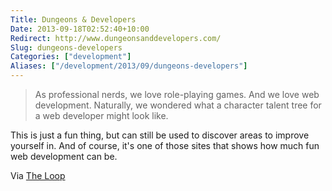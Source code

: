 ```yaml
---
Title: Dungeons & Developers
Date: 2013-09-18T02:52:40+10:00
Redirect: http://www.dungeonsanddevelopers.com/
Slug: dungeons-developers
Categories: ["development"]
Aliases: ["/development/2013/09/dungeons-developers"]
---
```


>As professional nerds, we love role-playing games. And we love web development. Naturally, we wondered what a character talent tree for a web developer might look like.

This is just a fun thing, but can still be used to discover areas to improve yourself in. And of course, it's one of those sites that shows how much fun web development can be.

Via [The Loop](http://www.loopinsight.com/2013/09/16/dungeons-and-developers/)